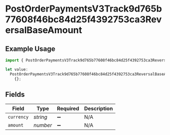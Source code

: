 # PostOrderPaymentsV3Track9d765b77608f46bc84d25f4392753ca3ReversalBaseAmount

## Example Usage

```typescript
import { PostOrderPaymentsV3Track9d765b77608f46bc84d25f4392753ca3ReversalBaseAmount } from "@dhaba/safepay-ts/models/operations";

let value:
  PostOrderPaymentsV3Track9d765b77608f46bc84d25f4392753ca3ReversalBaseAmount =
    {};
```

## Fields

| Field              | Type               | Required           | Description        |
| ------------------ | ------------------ | ------------------ | ------------------ |
| `currency`         | *string*           | :heavy_minus_sign: | N/A                |
| `amount`           | *number*           | :heavy_minus_sign: | N/A                |